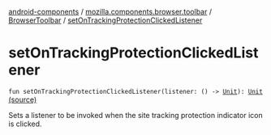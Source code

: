 [android-components](../../index.md) / [mozilla.components.browser.toolbar](../index.md) / [BrowserToolbar](index.md) / [setOnTrackingProtectionClickedListener](./set-on-tracking-protection-clicked-listener.md)

# setOnTrackingProtectionClickedListener

`fun setOnTrackingProtectionClickedListener(listener: () -> `[`Unit`](https://kotlinlang.org/api/latest/jvm/stdlib/kotlin/-unit/index.html)`): `[`Unit`](https://kotlinlang.org/api/latest/jvm/stdlib/kotlin/-unit/index.html) [(source)](https://github.com/mozilla-mobile/android-components/blob/master/components/browser/toolbar/src/main/java/mozilla/components/browser/toolbar/BrowserToolbar.kt#L347)

Sets a listener to be invoked when the site tracking protection indicator icon is clicked.

